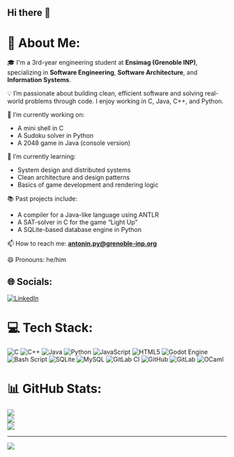 ## Hi there 👋

<!--
**atopy8/atopy8** is a ✨ _special_ ✨ repository because its `README.md` (this file) appears on your GitHub profile.

Here are some ideas to get you started:

- 🔭 I’m currently working on ...
- 🌱 I’m currently learning ...
- 👯 I’m looking to collaborate on ...
- 🤔 I’m looking for help with ...
- 💬 Ask me about ...
- 📫 How to reach me: ...
- 😄 Pronouns: ...
- ⚡ Fun fact: ...
-->
# 💫 About Me:

🎓 I'm a 3rd-year engineering student at **Ensimag (Grenoble INP)**, specializing in **Software Engineering**, **Software Architecture**, and **Information Systems**.

💡 I’m passionate about building clean, efficient software and solving real-world problems through code. I enjoy working in C, Java, C++, and Python.

🔭 I’m currently working on:
- A mini shell in C
- A Sudoku solver in Python
- A 2048 game in Java (console version)

🌱 I’m currently learning:
- System design and distributed systems
- Clean architecture and design patterns
- Basics of game development and rendering logic

📚 Past projects include:
- A compiler for a Java-like language using ANTLR
- A SAT-solver in C for the game “Light Up”
- A SQLite-based database engine in Python

📫 How to reach me: **antonin.py@grenoble-inp.org**

😄 Pronouns: he/him  



## 🌐 Socials:
[![LinkedIn](https://img.shields.io/badge/LinkedIn-%230077B5.svg?logo=linkedin&logoColor=white)](https://linkedin.com/in/antonin-py-0529bb2a3/) 

# 💻 Tech Stack:
![C](https://img.shields.io/badge/c-%2300599C.svg?style=for-the-badge&logo=c&logoColor=white) ![C++](https://img.shields.io/badge/c++-%2300599C.svg?style=for-the-badge&logo=c%2B%2B&logoColor=white) ![Java](https://img.shields.io/badge/java-%23ED8B00.svg?style=for-the-badge&logo=openjdk&logoColor=white) ![Python](https://img.shields.io/badge/python-3670A0?style=for-the-badge&logo=python&logoColor=ffdd54) ![JavaScript](https://img.shields.io/badge/javascript-%23323330.svg?style=for-the-badge&logo=javascript&logoColor=%23F7DF1E) ![HTML5](https://img.shields.io/badge/html5-%23E34F26.svg?style=for-the-badge&logo=html5&logoColor=white) ![Godot Engine](https://img.shields.io/badge/GODOT-%23FFFFFF.svg?style=for-the-badge&logo=godot-engine)  ![Bash Script](https://img.shields.io/badge/bash_script-%23121011.svg?style=for-the-badge&logo=gnu-bash&logoColor=white) ![SQLite](https://img.shields.io/badge/sqlite-%2307405e.svg?style=for-the-badge&logo=sqlite&logoColor=white) ![MySQL](https://img.shields.io/badge/mysql-4479A1.svg?style=for-the-badge&logo=mysql&logoColor=white) ![GitLab CI](https://img.shields.io/badge/gitlab%20CI-%23181717.svg?style=for-the-badge&logo=gitlab&logoColor=white) ![GitHub](https://img.shields.io/badge/github-%23121011.svg?style=for-the-badge&logo=github&logoColor=white) ![GitLab](https://img.shields.io/badge/gitlab-%23181717.svg?style=for-the-badge&logo=gitlab&logoColor=white) ![OCaml](https://img.shields.io/badge/OCaml-%23E98407.svg?style=for-the-badge&logo=ocaml&logoColor=white)
# 📊 GitHub Stats:
![](https://github-readme-stats.vercel.app/api?username=atopy8&theme=dark&hide_border=false&include_all_commits=false&count_private=false)<br/>
![](https://nirzak-streak-stats.vercel.app/?user=atopy8&theme=dark&hide_border=false)<br/>
![](https://github-readme-stats.vercel.app/api/top-langs/?username=atopy8&theme=dark&hide_border=false&include_all_commits=false&count_private=false&layout=compact)

---
[![](https://visitcount.itsvg.in/api?id=atopy8&icon=0&color=0)](https://visitcount.itsvg.in)
